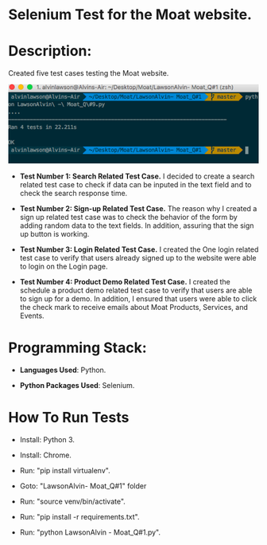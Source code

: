 # Selenium Test for the Moat website.

# Description:

Created five test cases testing the Moat website. 

![Image Tests Tests](https://raw.githubusercontent.com/al11588/MoatQACodingtest/master/image.png?token=AFM1uEm8hRuCi-AikI7_eOUzW0RseAu0ks5b6kCOwA%3D%3D)

* **Test Number 1: Search Related Test Case.** I decided to create a search related test case to check if data can be inputed in the text field and to check the search response time.

* **Test Number 2: Sign-up Related Test Case.** The reason why I created a sign up related test case was to check the behavior of the form by adding random data to the text fields. In addition, assuring that the sign up button is working.


* **Test Number 3: Login Related Test Case.** I created the One login related test case to verify that users already signed up to the website were able to login on the Login page.


* **Test Number 4: Product Demo Related Test Case.** I created the schedule a product demo related test case to verify that users are able to sign up for a demo. In addition, I ensured that users were able to click the check mark to receive emails about Moat Products, Services, and Events.  

# Programming Stack: 
*	**Languages Used**: Python.

*	**Python Packages Used**: Selenium.

# How To Run Tests

* Install: Python 3.

* Install: Chrome.

* Run: "pip install virtualenv".

* Goto: "LawsonAlvin- Moat_Q#1" folder

* Run: "source venv/bin/activate".

* Run: "pip install -r requirements.txt".

* Run: "python LawsonAlvin - Moat_Q#1.py".

	
